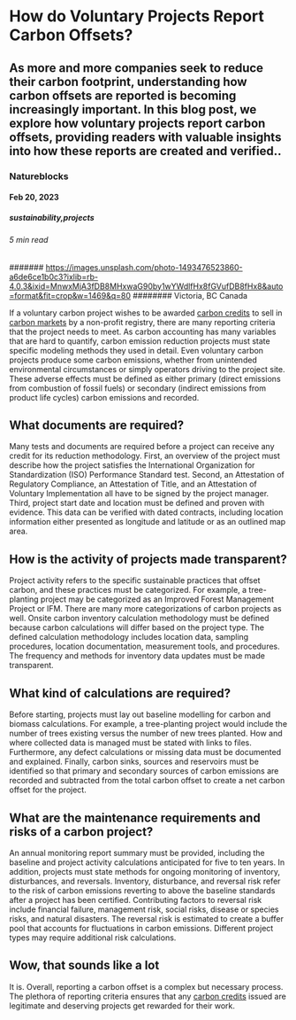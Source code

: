 # How do Voluntary Projects Report Carbon Offsets?
## As more and more companies seek to reduce their carbon footprint, understanding how carbon offsets are reported is becoming increasingly important. In this blog post, we explore how voluntary projects report carbon offsets, providing readers with valuable insights into how these reports are created and verified..
### Natureblocks
#### Feb 20, 2023
##### sustainability,projects
###### 5 min read
####### https://images.unsplash.com/photo-1493476523860-a6de6ce1b0c3?ixlib=rb-4.0.3&ixid=MnwxMjA3fDB8MHxwaG90by1wYWdlfHx8fGVufDB8fHx8&auto=format&fit=crop&w=1469&q=80
######## Victoria, BC Canada

If a voluntary carbon project wishes to be awarded [carbon credits](https://natureblocks.com/blog/what-are-carbon-credits) to sell in [carbon markets](https://natureblocks.com/blog/what-are-carbon-markets) by a non-profit registry, there are many reporting criteria that the project needs to meet. As carbon accounting has many variables that are hard to quantify, carbon emission reduction projects must state specific modeling methods they used in detail. Even voluntary carbon projects produce some carbon emissions, whether from unintended environmental circumstances or simply operators driving to the project site. These adverse effects must be defined as either primary (direct emissions from combustion of fossil fuels) or secondary (indirect emissions from product life cycles) carbon emissions and recorded.

## What documents are required?

Many tests and documents are required before a project can receive any credit for its reduction methodology. First, an overview of the project must describe how the project satisfies the International Organization for Standardization (ISO) Performance Standard test. Second, an Attestation of Regulatory Compliance, an Attestation of Title, and an Attestation of Voluntary Implementation all have to be signed by the project manager. Third, project start date and location must be defined and proven with evidence. This data can be verified with dated contracts, including location information either presented as longitude and latitude or as an outlined map area.

## How is the activity of projects made transparent?

Project activity refers to the specific sustainable practices that offset carbon, and these practices must be categorized. For example, a tree-planting project may be categorized as an Improved Forest Management Project or IFM. There are many more categorizations of carbon projects as well. Onsite carbon inventory calculation methodology must be defined because carbon calculations will differ based on the project type. The defined calculation methodology includes location data, sampling procedures, location documentation, measurement tools, and procedures. The frequency and methods for inventory data updates must be made transparent.

## What kind of calculations are required?

‍Before starting, projects must lay out baseline modelling for carbon and biomass calculations. For example, a tree-planting project would include the number of trees existing versus the number of new trees planted. How and where collected data is managed must be stated with links to files. Furthermore, any defect calculations or missing data must be documented and explained. Finally, carbon sinks, sources and reservoirs must be identified so that primary and secondary sources of carbon emissions are recorded and subtracted from the total carbon offset to create a net carbon offset for the project.

## What are the maintenance requirements and risks of a carbon project?

An annual monitoring report summary must be provided, including the baseline and project activity calculations anticipated for five to ten years. In addition, projects must state methods for ongoing monitoring of inventory, disturbances, and reversals. Inventory, disturbance, and reversal risk refer to the risk of carbon emissions reverting to above the baseline standards after a project has been certified. Contributing factors to reversal risk include financial failure, management risk, social risks, disease or species risks, and natural disasters. The reversal risk is estimated to create a buffer pool that accounts for fluctuations in carbon emissions. Different project types may require additional risk calculations.

## Wow, that sounds like a lot

It is. Overall, reporting a carbon offset is a complex but necessary process. The plethora of reporting criteria ensures that any [carbon credits](https://natureblocks.com/blog/what-are-carbon-credits) issued are legitimate and deserving projects get rewarded for their work.
